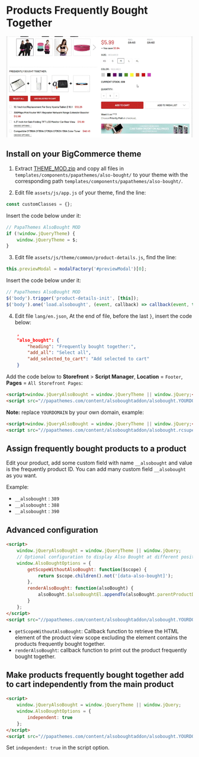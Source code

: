 # Products Frequently Bought Together

![frequently bought together demo](img/frequently-bought-together.gif)

## Install on your BigCommerce theme

1. Extract [THEME_MOD.zip](https://papathemes.com/content/alsoboughtaddon/THEME_MOD.zip) and copy all files in `templates/components/papathemes/also-bought/` to your theme with the corresponding path `templates/components/papathemes/also-bought/`.


2. Edit file `assets/js/app.js` of your theme, find the line:

```js
const customClasses = {};
```

Insert the code below under it:

```js
// PapaThemes AlsoBought MOD
if (!window.jQueryTheme) {
    window.jQueryTheme = $;
}
```


3. Edit file `assets/js/theme/common/product-details.js`, find the line:

```js
this.previewModal = modalFactory('#previewModal')[0];
```

Insert the code below under it:

```js
// PapaThemes AlsoBought MOD
$('body').trigger('product-details-init', [this]);
$('body').one('load.alsobought', (event, callback) => callback(event, this));
```


4. Edit file `lang/en.json`, At the end of file, before the last `}`, insert the code below:

```json
    ,
    "also_bought": {
        "heading": "Frequently bought together:",
        "add_all": "Select all",
        "add_selected_to_cart": "Add selected to cart"
    }
```


Add the code below to **Storefront** > **Script Manager**, **Location** = `Footer`, **Pages** = `All Storefront Pages`:

```html
<script>window.jQueryAlsoBought = window.jQueryTheme || window.jQuery;</script>
<script src="//papathemes.com/content/alsoboughtaddon/alsobought.YOURDOMAIN.js" async></script>
```

**Note:** replace `YOURDOMAIN` by your own domain, example:

```html
<script>window.jQueryAlsoBought = window.jQueryTheme || window.jQuery;</script>
<script src="//papathemes.com/content/alsoboughtaddon/alsobought.rcsuperstore.com.js" async></script>

```


## Assign frequently bought products to a product

Edit your product, add some custom field with name `__alsobought` and value is the frequently product ID. You can add many custom field `__alsobought` as you want.

Example:

* `__alsobought` : `389`
* `__alsobought` : `388`
* `__alsobought` : `390`



## Advanced configuration

```html
<script>
    window.jQueryAlsoBought = window.jQueryTheme || window.jQuery;
    // Optional configuration to display Also Bought at different position:
    window.AlsoBoughtOptions = {
        getScopeWithoutAlsoBought: function($scope) {
            return $scope.children().not('[data-also-bought]');
        },
        renderAlsoBought: function(alsoBought) {
            alsoBought.$alsoBoughtEl.appendTo(alsoBought.parentProductDetails.$scope);
        }
    };
</script>
<script src="//papathemes.com/content/alsoboughtaddon/alsobought.YOURDOMAIN.js" async></script>
```

- `getScopeWithoutAlsoBought`: Callback function to retrieve the HTML element of the product view scope excluding the element contains the products frequently bought together.
- `renderAlsoBought`: callback function to print out the product frequently bought together.


## Make products frequently bought together add to cart independently from the main product

```html
<script>
    window.jQueryAlsoBought = window.jQueryTheme || window.jQuery;
    window.AlsoBoughtOptions = {
        independent: true
    };
</script>
<script src="//papathemes.com/content/alsoboughtaddon/alsobought.YOURDOMAIN.js" async></script>
```

Set `independent: true` in the script option.
